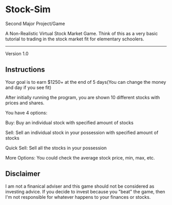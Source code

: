 # Stock-Sim
Second Major Project/Game 

A Non-Realistic Virtual Stock Market Game. Think of this as a very basic tutorial to trading in the stock market fit for elementary schoolers.

----------------------------------------------------------------------------------------------------------------------------------------------
Version 1.0

## Instructions
Your goal is to earn $1250+ at the end of 5 days(You can change the money and day if you see fit)

After initially running the program, you are shown 10 different stocks with prices and shares.


You have 4 options: 

Buy: Buy an individual stock with specified amount of stocks

Sell: Sell an individual stock in your possession with specified amount of stocks

Quick Sell: Sell all the stocks in your possession

More Options: You could check the average stock price, min, max, etc.

## Disclaimer
I am not a finanical adviser and this game should not be considered as investing advice. If you decide to invest because you "beat" the game, then I'm not responsible for whatever happens to your finances or stocks.

#
